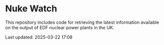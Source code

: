 # Nuke Watch

This repository includes code for retrieving the latest information available on the output of EDF nuclear power plants in the UK.

Last updated: 2025-03-22 17:08